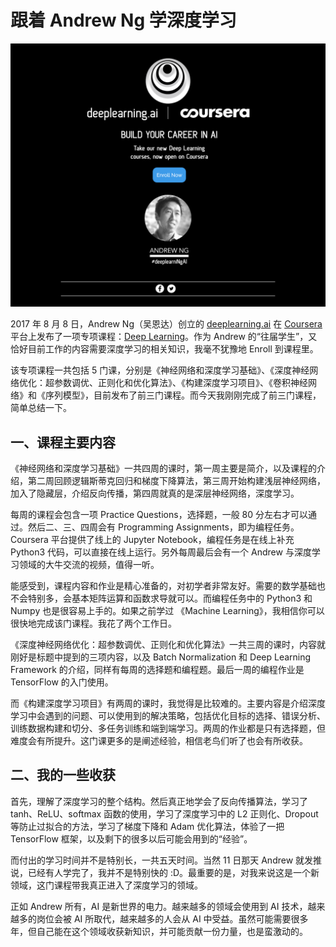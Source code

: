 # 跟着 Andrew Ng 学深度学习

![](../images/08970e2e2d1b3c9ec2076244208b0f3c.png)

2017 年 8 月 8 日，Andrew Ng（吴恩达）创立的 [deeplearning.ai](https://www.deeplearning.ai/) 在 [Coursera](https://www.coursera.org/) 平台上发布了一项专项课程：[Deep Learning](https://www.coursera.org/specializations/deep-learning)。作为 Andrew 的“往届学生”，又恰好目前工作的内容需要深度学习的相关知识，我毫不犹豫地 Enroll 到课程里。

该专项课程一共包括 5 门课，分别是《神经网络和深度学习基础》、《深度神经网络优化：超参数调优、正则化和优化算法》、《构建深度学习项目》、《卷积神经网络》和《序列模型》，目前发布了前三门课程。而今天我刚刚完成了前三门课程，简单总结一下。

## 一、课程主要内容

《神经网络和深度学习基础》一共四周的课时，第一周主要是简介，以及课程的介绍，第二周回顾逻辑斯蒂克回归和梯度下降算法，第三周开始构建浅层神经网络，加入了隐藏层，介绍反向传播，第四周就真的是深层神经网络，深度学习。

每周的课程会包含一项 Practice Questions，选择题，一般 80 分左右才可以通过。然后二、三、四周会有 Programming Assignments，即为编程任务。Coursera 平台提供了线上的 Jupyter Notebook，编程任务是在线上补充 Python3 代码，可以直接在线上运行。另外每周最后会有一个 Andrew 与深度学习领域的大牛交流的视频，值得一听。

能感受到，课程内容和作业是精心准备的，对初学者非常友好。需要的数学基础也不会特别多，会基本矩阵运算和函数求导就可以。而编程任务中的 Python3 和 Numpy 也是很容易上手的。如果之前学过 《Machine Learning》，我相信你可以很快地完成该门课程。我花了两个工作日。

《深度神经网络优化：超参数调优、正则化和优化算法》一共三周的课时，内容就刚好是标题中提到的三项内容，以及 Batch Normalization 和 Deep Learning Framework 的介绍，同样有每周的选择题和编程题。最后一周的编程作业是 TensorFlow 的入门使用。

而《构建深度学习项目》有两周的课时，我觉得是比较难的。主要内容是介绍深度学习中会遇到的问题、可以使用到的解决策略，包括优化目标的选择、错误分析、训练数据构建和切分、多任务训练和端到端学习。两周的作业都是只有选择题，但难度会有所提升。这门课更多的是阐述经验，相信老鸟们听了也会有所收获。

## 二、我的一些收获

首先，理解了深度学习的整个结构。然后真正地学会了反向传播算法，学习了 tanh、ReLU、softmax 函数的使用，学习了深度学习中的 L2 正则化、Dropout 等防止过拟合的方法，学习了梯度下降和 Adam 优化算法，体验了一把 TensorFlow 框架，以及剩下的很多以后可能会用到的“经验”。

而付出的学习时间并不是特别长，一共五天时间。当然 11 日那天 Andrew 就发推说，已经有人学完了，我并不是特别快的 :D。最重要的是，对我来说这是一个新领域，这门课程带我真正进入了深度学习的领域。

正如 Andrew 所有，AI 是新世界的电力。越来越多的领域会使用到 AI 技术，越来越多的岗位会被 AI 所取代，越来越多的人会从 AI 中受益。虽然可能需要很多年，但自己能在这个领域收获新知识，并可能贡献一份力量，也是蛮激动的。